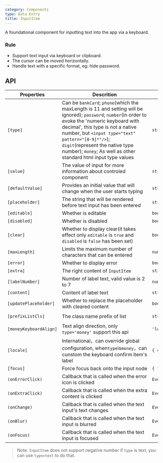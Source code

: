 ```yaml
---
category: Components
type: Data Entry
title: InputItem
---
```


A foundational component for inputting text into the app via a keyboard.

### Rule
- Support text input via keyboard or clipboard.
- The cursor can be moved horizontally.
- Handle text with a specific format, eg: hide password.


## API

Properties | Descrition | Type | Default
-----------|------------|------|--------
| `[type]` | Can be `bankCard`; `phone`(which the maxLength is 11 and setting will be ignored); `password`; `number`(in order to evoke the 'numeric keyboard with decimal', this type is not a native number, but `<input type="text" pattern="[0-9]*"/>`); `digit`(represent the native type number); `money`; As well as other standard html input type values | `string` | `'text'` |
| `[value]` | The value of input for more information about controled component | `string` | - |
| `[defaultValue]` | Provides an initial value that will change when the user starts typing | `string` | - |
| `[placeholder]` | The string that will be rendered before text input has been entered | `string` | - |
| `[editable]` | Whether is editable | `boolean` | `true` |
| `[disabled]` | Whether is disabled | `boolean` | `false` |
| `[clear]` | Whether to display clear(it takes effect only `editable` is `true` and `disabled` is `false` has been set) | `boolean` | `false` |
| `[maxLength]` | Limits the maximum number of characters that can be entered | `number` | - |
| `[error]` | Whether to display error | `boolean` | `false` |
| `[extra]` | The right content of `InputItem` | `string \| TemplateRef` | - |
| `[labelNumber]` | Number of label text, valid value is 2 to 7 | `number` | `5` |
| `[content]` | Content of label text | `string \| TemplateRef` | - |
| `[updatePlaceholder]` | Whether to replace the placeholder with cleared content | `boolean` | `false` |
| `[prefixListCls]` | The class name prefix of list | `string` | `'am-list'` |
| `[moneyKeyboardAlign]` | Text align direction, only `type='money'` support this api | `'left' \| 'right'` | `'right'` |
| `[locale]` | International，can override global configuration,  when`type`is`money`，can cunstom the keyboard confirm item's label | `{ confirmLabel }` | - |
| `[focus]` | Force focus back onto the input node | `{ focus: true }` | - |
| `(onErrorClick)` | Callback that is called when the error icon is clicked | `EventEmitter<object>` | - |
| `(onExtraClick)` | Callback that is called when the extra content is clicked | `EventEmitter<object>` | - |
| `(onChange)` | Callback that is called when the text input's text changes | `EventEmitter<string>` | - |
| `(onBlur)` | Callback that is called when the text input is blurred | `EventEmitter<string>` | - |
| `(onFocus)` | Callback that is called when the text input is focused | `EventEmitter<string>` | - |

> Note: `InputItem` does not support negative number if `type` is text, you can use `type=text` to do that.

